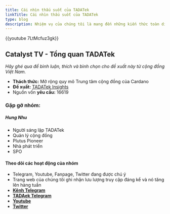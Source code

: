 ```yaml
---
title: Cái nhìn thấu suốt của TADATek
linkTitle: Cái nhìn thấu suốt của TADATek
type: blog
description: Nhiệm vụ của chúng tôi là mang đến những kiến thức toàn diện nhất về Cardano cho cộng đồng tại Việt Nam.
---
```


{{youtube 7LtMcfuz3gk}}

## Catalyst TV - Tổng quan TADATek

*Hãy ghé qua để bình luận, thích và bình chọn cho đề xuất này từ cộng đồng Việt Nam.*

- **Thách thức:** Mở rộng quy mô Trung tâm cộng đồng của Cardano
- **Đề xuất:** [TADATek Insights](https://cardano.ideascale.com/c/idea/403484)
- Nguồn vốn **yêu cầu:** 16619

### Gặp gỡ nhóm:

##### **Hung Nhu**

- Người sáng lập TADATek
- Quản lý cộng đồng
- Plutus Pioneer
- Nhà phát triển
- SPO

#### Theo dõi các hoạt động của nhóm

- Telegram, Youtube, Fanpage, Twitter đang được chú ý
- Trang web của chúng tôi ghi nhận lưu lượng truy cập đáng kể và nó tăng lên hàng tuần
- [**Kênh Telegram**](https://t.me/cardano247)
- [**TADAek Telegram**](https://t.me/congdongcardano)
- [**Youtube**](https://www.youtube.com/channel/UC9J88LtC7d-JpVilGwTcpVQ)
- [**Twitter**](https://twitter.com/TadaTek)
